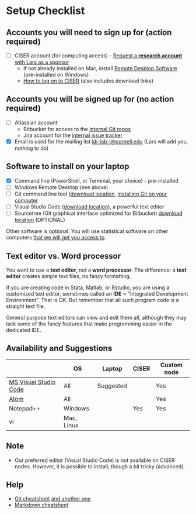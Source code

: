 # Setup Checklist

## Accounts you will need to sign up for (action required)

- [ ] CISER account (for computing access) - [Request a **research account** with Lars as a sponsor](https://ciser.cornell.edu/computing/request-an-account/)
   - If not already installed on Mac, install [Remote Desktop Software](https://itunes.apple.com/us/app/microsoft-remote-desktop-10/id1295203466) (pre-installed on Windows)
   - [How to log on to CISER](https://ciser.cornell.edu/computing/computing-help/how-to-login/) (also includes download links)

## Accounts you will be signed up for (no action required)

- [ ] Atlassian account
   - Bitbucket for access to the [internal Git repos](https://bitbucket.org/aeaverification/)
   - Jira account for the [internal issue tracker](https://aeadataeditors.atlassian.net/)
- [x] Email is used for the mailing list [ldi-lab-l@cornell.edu](mailto:ldi-lab-l@cornell.edu) (Lars will add you, nothing to do)

## Software to install on your laptop

- [x] Command line (PowerShell, or Terminal, your choice) - pre-installed
- [ ] Windows Remote Desktop (see above)
- [ ] Git command line tool ([download location](https://git-scm.com/downloads), [Installing Git on your computer](https://github.com/labordynamicsinstitute/ldi-lab-standards/wiki/Setting-up-Git)
- [ ] Visual Studio Code ([download location](https://code.visualstudio.com/)), a powerful text editor
- [ ] Sourcetree (Git graphical interface optimized for Bitbucket) [download location](https://www.sourcetreeapp.com/) (OPTIONAL)

Other software is optional. You will use statistical software on other computers [that we will get you access to](Access_to_computers.md).

## Text editor vs. Word processor

You want to use a **text editor**, not a **word processor**. The difference: a **text editor** creates simple text files, no fancy formatting.

If you are creating code in Stata, Matlab, or Rstudio, you are using a customized text editor, sometimes called an **IDE** = "Integrated Development Environment". That is OK. But remember that all such program code is a straight text file. 

General purpose text editors can view and edit them all, although they may lack some of the fancy features that make programming easier in the dedicated IDE.

## Availability and Suggestions

|  | OS | Laptop | CISER | Custom node |
|--|----|--------|-------|-------------|
|[MS Visual Studio Code](https://code.visualstudio.com/) | All| Suggested| | Yes |
| [Atom](https://atom.io)| All| | |Yes|
| Notepad++ | Windows |  | Yes | Yes |
| vi | Mac, Linux |  | | |

## Note 

- Our preferred editor (Visual Studio Code) is not available on CISER nodes. However, it is possible to install, though a bit tricky (advanced). 

## Help

- [Git cheatsheet](https://github.github.com/training-kit/downloads/github-git-cheat-sheet.pdf) [and another one](https://www.atlassian.com/git/tutorials/atlassian-git-cheatsheet)
- [Markdown cheatsheet](https://guides.github.com/pdfs/markdown-cheatsheet-online.pdf)
